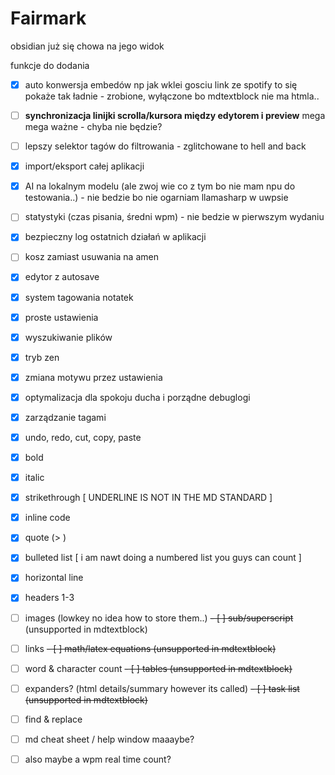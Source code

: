 # Fairmark
obsidian już się chowa na jego widok

funkcje do dodania
- [x] auto konwersja embedów np jak wklei gosciu link ze spotify to się pokaże tak ładnie - zrobione, wyłączone bo mdtextblock nie ma htmla..
- [ ] **synchronizacja linijki scrolla/kursora między edytorem i preview** mega mega ważne - chyba nie będzie?
- [ ] lepszy selektor tagów do filtrowania - zglitchowane to hell and back
- [X] import/eksport całej aplikacji
- [X] AI na lokalnym modelu (ale zwoj wie co z tym bo nie mam npu do testowania..) - nie bedzie bo nie ogarniam llamasharp w uwpsie
- [ ] statystyki (czas pisania, średni wpm) - nie bedzie w pierwszym wydaniu
- [X] bezpieczny log ostatnich działań w aplikacji
- [ ] kosz zamiast usuwania na amen
- [X] edytor z autosave
- [X] system tagowania notatek
- [X] proste ustawienia
- [X] wyszukiwanie plików
- [X] tryb zen 
- [X] zmiana motywu przez ustawienia
- [X] optymalizacja dla spokoju ducha i porządne debuglogi
- [X] zarządzanie tagami

- [X] undo, redo, cut, copy, paste
- [X] bold
- [X] italic
- [X] strikethrough
[ UNDERLINE IS NOT IN THE MD STANDARD ]
- [X] inline code
- [X] quote (> )
- [X] bulleted list
[ i am nawt doing a numbered list you guys can count ]
- [X] horizontal line
- [X] headers 1-3
- [ ] images (lowkey no idea how to store them..)
~~- [ ] sub/superscript~~ (unsupported in mdtextblock)
- [ ] links
~~- [ ] math/latex equations (unsupported in mdtextblock)~~
- [ ] word & character count
~~- [ ] tables (unsupported in mdtextblock)~~
- [ ] expanders? (html details/summary however its called)
~~- [ ] task list (unsupported in mdtextblock)~~
- [ ] find & replace
- [ ] md cheat sheet / help window maaaybe?
- [ ] also maybe a wpm real time count?
